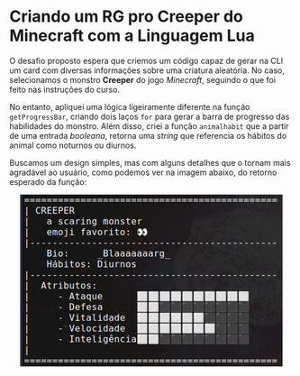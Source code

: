 # Criando um RG pro Creeper do Minecraft com a Linguagem Lua

O desafio proposto espera que criemos um código capaz de gerar na CLI um card com diversas informações sobre uma criatura aleatória. No caso, selecionamos o monstro **Creeper** do jogo *Minecraft*, seguindo o que foi feito nas instruções do curso.

No entanto, apliquei uma lógica ligeiramente diferente na função `getProgressBar`, criando dois laços `for` para gerar a barra de progresso das habilidades do monstro. Além disso, criei a função `animalhabit` que a partir de uma entrada *booleana*, retorna uma *string* que referencia os hábitos do animal como noturnos ou diurnos.

Buscamos um design simples, mas com alguns detalhes que o tornam mais agradável ao usuário, como podemos ver na imagem abaixo, do retorno esperado da função:

<div align="center">

![Card do monstro Creeper][img1]

</div>

[img1]: ./src/modelo_card.png "Card do monstro Creeper"
